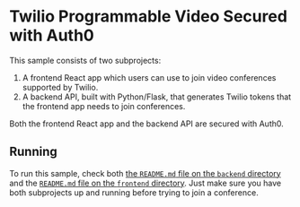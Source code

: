 # Twilio Programmable Video Secured with Auth0

This sample consists of two subprojects:

1. A frontend React app which users can use to join video conferences supported by Twilio.
2. A backend API, built with Python/Flask, that generates Twilio tokens that the frontend app needs to join conferences.

Both the frontend React app and the backend API are secured with Auth0. 

## Running

To run this sample, check both [the `README.md` file on the `backend` directory](./backend/README.md) and the [`README.md` file on the `frontend` directory](./frontend/README.md). Just make sure you have both subprojects up and running before trying to join a conference.
